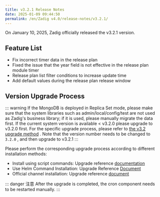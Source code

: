 ```yaml
---
title: v3.2.1 Release Notes
date: 2025-01-09 09:44:50
permalink: /en/Zadig v4.0/release-notes/v3.2.1/
---
```


On January 10, 2025, Zadig officially released the v3.2.1 version.

## Feature List

- Fix incorrect timer data in the release plan
- Fixed the issue that the year field is not effective in the release plan module timer
- Release plan list filter conditions to increase update time
- Add default values during the release plan release window

## Version Upgrade Process

::: warning
If the MongoDB is deployed in Replica Set mode, please make sure that the system libraries such as admin/local/config/test are not used as Zadig's business library; if it is used, please manually migrate the data first.
If the current system version is available < v3.2.0 please upgrade to v3.2.0 first. For the specific upgrade process, please refer to [the v3.2 upgrade method](/Zadig%20v3.2/release-notes/v3.2.0/#%E7%89%88%E6%9C%AC%E5%8D%87%E7%BA%A7%E8%BF%87%E7%A8%8B) . Note that the version number needs to be changed to `3.2.0` , and then upgrade to v3.2.1
:::

Please perform the corresponding upgrade process according to different installation methods:

- Install using script commands: Upgrade reference [documentation](/Zadig%20v3.2/install/helm-deploy/#%E5%8D%87%E7%BA%A7)
- Use Helm Command Installation: Upgrade Reference [Document](/Zadig%20v3.2/install/helm-deploy/#%E5%8D%87%E7%BA%A7)
- Official channel installation: Upgrade reference [document](/Zadig%20v3.2/stable/install/#%E5%8D%87%E7%BA%A7)

::: danger 注意
After the upgrade is completed, the cron component needs to be restarted manually.
:::